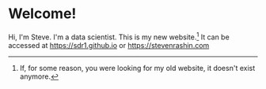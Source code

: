 # Welcome!

Hi, I'm Steve.  I'm a data scientist.  This is my new website.[^1]  It can be accessed at https://sdr1.github.io or https://stevenrashin.com

[^1]: If, for some reason, you were looking for my old website, it doesn't exist anymore.
